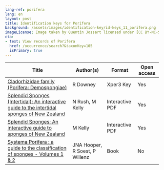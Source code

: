 ```yaml
---
lang-ref: porifera
lang: en
layout: post
title: Identification keys for Porifera
background: /assets/images/identification-key/id-keys_11_porifera.png
imageLicense: Image taken by Quentin Jossart licensed under [CC BY-NC-SA 4.0](https://creativecommons.org/licenses/by-nc-sa/4.0/).
cta:
- text: View records of Porifera
  href: /occurrence/search?&taxonKey=105
  isPrimary: true
---
```


Title | Author(s) | Format | Open access | 
-- | -- | -- | -- |
[Cladorhizidae family (Porifera: Demospongiae)](https://www.xper3.fr/xper3GeneratedFiles/publish/identification/7703047826353834138/mkey.html) | R Downey | Xper3 Key | Yes | 
[Splendid Sponges (Intertidal): An interactive guide to the intertidal sponges of New Zealand](https://niwa.co.nz/static/web/MarineIdentificationGuidesandFactSheets/Splendid_Sponges_Intertidal_Version_1.0_2017.pdf) | N Rush, M Kelly | Interactive PDF | Yes | 
[Splendid Sponges: An interactive guide to sponges of New Zealand](https://niwa.co.nz/static/web/MarineIdentificationGuidesandFactSheets/Splendid_Sponges_Version_3-0_2018_NIWA.pdf) | M Kelly | Interactive PDF | Yes | 
[Systema Porifera : a guide to the classification of sponges - Volumes 1 & 2](https://www.worldcat.org/title/systema-porifera-a-guide-to-the-classification-of-sponges-volume-1/oclc/840283503&referer=brief_results) | JNA Hooper, R Soest, P Willenz | Book | No | 


